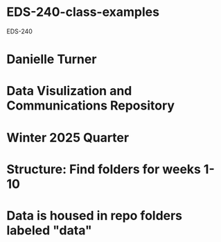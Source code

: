 # EDS-240-class-examples
EDS-240
# Danielle Turner
# Data Visulization and Communications Repository
# Winter 2025 Quarter
# Structure: Find folders for weeks 1-10
# Data is housed in repo folders labeled "data"
